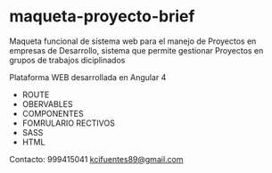 # maqueta-proyecto-brief
Maqueta funcional de sistema web para el manejo de Proyectos en empresas de Desarrollo, sistema que permite gestionar Proyectos en grupos de trabajos diciplinados

Plataforma WEB desarrollada en Angular 4 

- ROUTE
- OBERVABLES
- COMPONENTES
- FOMRULARIO RECTIVOS
- SASS
- HTML


Contacto: 999415041 kcifuentes89@gmail.com
